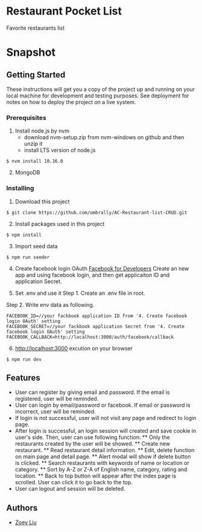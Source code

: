 # Restaurant Pocket List

Favorite restaurants list 

# Snapshot

## Getting Started

These instructions will get you a copy of the project up and running on your local machine for development and testing purposes. See deployment for notes on how to deploy the project on a live system.

### Prerequisites

1. Install node.js by nvm
    * download nvm-setup.zip from nvm-windows on github and then unzip it
    * install LTS version of node.js 
```
$ nvm install 10.16.0
```
2. MongoDB  

### Installing

1. Download this project 
```
$ git clone https://github.com/umbrally/AC-Restaurant-list-CRUD.git
```

2. Install packages used in this project
```
$ npm install
```

3. Import seed data

```
$ npm run seeder
```

4. Create facebook login OAuth
[Facebook for Developers](https://developers.facebook.com/)
Create an new app and using facebook login, and then get applicaiton ID and application Secret. 

5. Set .env and use it
Step 1. Create an .env file in root.

Step 2. Write env data as following. 
```
FACEBOOK_ID=//your fackbook application ID from '4. Create facebook login OAuth' setting
FACEBOOK_SECRET=//your fackbook application Secret from '4. Create facebook login OAuth' setting
FACEBOOK_CALLBACK=http://localhost:3000/auth/facebook/callback 
```

6. [http://localhost:3000](http://localhost:3000) excution on your browser
```
$ npm run dev
```


## Features

* User can register by giving email and password. If the email is registered, user will be reminded.
* User can login by email/password or facebook. If email or password is incorrect, user will be reminded. 
* If login is not successful, user will not visit any page and redirect to login page.
* After login is successful, an login session will created and save cookie in user's side. Then, user can use following function:
  ** Only the restaurants created by the user will be showed.
  ** Create new restaurant.
  ** Read restaurant detail information.
  ** Edit, delete function on main page and detail page.
  ** Alert modal will show if delete button is clicked. 
  ** Search restaurants with keywords of name or location or category.
  ** Sort by A-Z or Z-A of English name, category, rating and location.
  ** Back to top button will appear after the index page is scrolled. User can click it to go back to the top.  
* User can logout and session will be deleted.  

## Authors

* [Zoey Liu](https://github.com/umbrally) 
